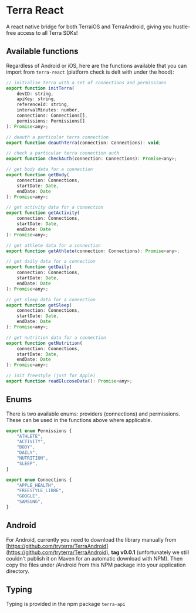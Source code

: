 # Terra React

A react native bridge for both TerraiOS and TerraAndroid, giving you hustle-free access to all Terra SDKs!

## Available functions

Regardless of Android or iOS, here are the functions available that you can import from `terra-react` (platform check is delt with under the hood):

```js
// initialise terra with a set of connections and permissions
export function initTerra(
    devID: string,
    apiKey: string,
    referenceId: string,
    intervalMinutes: number,
    connections: Connections[],
    permissions: Permissions[]
): Promise<any>;

// deauth a particular terra connection
export function deauthTerra(connection: Connections): void;

// check a particular terra connection auth
export function checkAuth(connection: Connections): Promise<any>;

// get body data for a connection
export function getBody(
    connection: Connections,
    startDate: Date,
    endDate: Date
): Promise<any>;

// get activity data for a connection
export function getActivity(
    connection: Connections,
    startDate: Date,
    endDate: Date
): Promise<any>;

// get athlete data for a connection
export function getAthlete(connection: Connections): Promise<any>;

// get daily data for a connection
export function getDaily(
    connection: Connections,
    startDate: Date,
    endDate: Date
): Promise<any>;

// get sleep data for a connection
export function getSleep(
    connection: Connections,
    startDate: Date,
    endDate: Date
): Promise<any>;

// get nutrition data for a connection
export function getNutrition(
    connection: Connections,
    startDate: Date,
    endDate: Date
): Promise<any>;

// init freestyle (just for Apple)
export function readGlucoseData(): Promise<any>;
```

## Enums

There is two available enums: providers (connections) and permissions. These can be used in the functions above where applicable.

```js
export enum Permissions {
    "ATHLETE",
    "ACTIVITY",
    "BODY",
    "DAILY",
    "NUTRITION",
    "SLEEP",
}

export enum Connections {
    "APPLE_HEALTH",
    "FREESTYLE_LIBRE",
    "GOOGLE",
    "SAMSUNG",
}
```

## Android

For Android, currently you need to download the library manually from [https://github.com/tryterra/TerraAndroid](https://github.com/tryterra/TerraAndroid), **tag v0.0.1** (unfortunately we still couldn't publish it on Maven for an automatic download with NPM). Then copy the files under /Android from this NPM package into your application directory.

## Typing

Typing is provided in the npm package `terra-api`